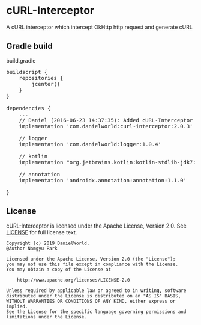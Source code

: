 # cURL-Interceptor
A cURL interceptor which intercept OkHttp http request and generate cURL

## Gradle build
build.gradle
<pre>
buildscript {
    repositories {
        jcenter()
    }
}

dependencies {
    ...
    // Daniel (2016-06-23 14:37:35): Added cURL-Interceptor
    implementation 'com.danielworld:curl-interceptor:2.0.3'
    
    // logger
    implementation 'com.danielworld:logger:1.0.4'
        
    // kotlin
    implementation "org.jetbrains.kotlin:kotlin-stdlib-jdk7:1.3.61"
    
    // annotation
    implementation 'androidx.annotation:annotation:1.1.0'

}
</pre>

## License
cURL-Interceptor is licensed under the Apache License, Version 2.0.
See [LICENSE](LICENSE.txt) for full license text.

```
Copyright (c) 2019 DanielWorld.
@Author Namgyu Park

Licensed under the Apache License, Version 2.0 (the "License");
you may not use this file except in compliance with the License.
You may obtain a copy of the License at

    http://www.apache.org/licenses/LICENSE-2.0

Unless required by applicable law or agreed to in writing, software
distributed under the License is distributed on an "AS IS" BASIS,
WITHOUT WARRANTIES OR CONDITIONS OF ANY KIND, either express or implied.
See the License for the specific language governing permissions and
limitations under the License.
```
